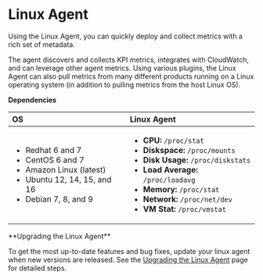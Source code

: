 # Linux Agent

Using the Linux Agent, you can quickly deploy and collect metrics with a rich set of metadata.

The agent discovers and collects KPI metrics, integrates with CloudWatch, and can leverage other agent metrics. Using various plugins, the Linux Agent can also pull metrics from many different products running on a Linux operating system \(in addition to pulling metrics from the host Linux OS\).

**Dependencies**

<table>
  <thead>
    <tr>
      <th style="text-align:left"><b>OS</b>
      </th>
      <th style="text-align:left"><b>Linux Agent</b>
      </th>
    </tr>
  </thead>
  <tbody>
    <tr>
      <td style="text-align:left">
        <ul>
          <li>Redhat 6 and 7</li>
          <li>CentOS 6 and 7</li>
          <li>Amazon Linux (latest)</li>
          <li>Ubuntu 12, 14, 15, and 16</li>
          <li>Debian 7, 8, and 9</li>
        </ul>
      </td>
      <td style="text-align:left">
        <ul>
          <li><b>CPU: </b><code>/proc/stat</code>
          </li>
          <li><b>Diskspace: </b><code>/proc/mounts</code>
          </li>
          <li><b>Disk Usage: </b><code>/proc/diskstats</code>
          </li>
          <li><b>Load Average: </b><code>/proc/loadavg</code>
          </li>
          <li><b>Memory: </b><code>/proc/stat</code>
          </li>
          <li><b>Network: </b><code>/proc/net/dev</code>
          </li>
          <li><b>VM Stat: </b><code>/proc/vmstat</code>
          </li>
        </ul>
      </td>
    </tr>
  </tbody>
</table>**Upgrading the Linux Agent**

To get the most up-to-date features and bug fixes, update your linux agent when new versions are released. See the [Upgrading the Linux Agent](http://54.172.193.4:8080/books/linux-agent/page/upgrading-the-linux-agent) page for detailed steps. 

